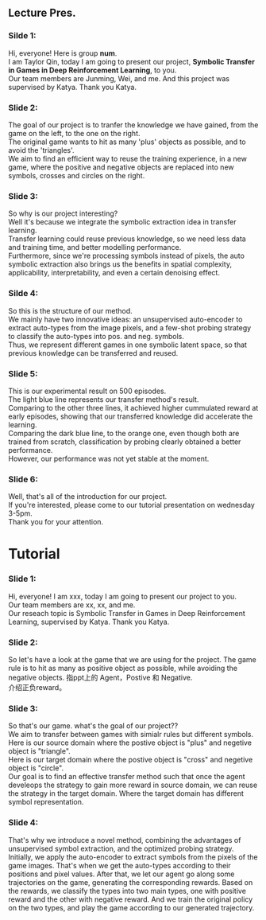 ## Lecture Pres.
### Silde 1:<br>
Hi, everyone! Here is group **num**. <br>
I am Taylor Qin, today I am going to present our project, **Symbolic Transfer in Games in Deep Reinforcement Learning**, to you. <br>
Our team members are Junming, Wei, and me. And this project was supervised by Katya. Thank you Katya.<br>
### Slide 2: <br>
The goal of our project is to tranfer the knowledge we have gained, from the game on the left, to the one on the right. <br>
The original game wants to hit as many 'plus' objects as possible, and to avoid the 'triangles'. <br>
We aim to find an efficient way to reuse the training experience, in a new game, where the positive and negative objects are replaced into new symbols, crosses and circles on the right.<br>
### Slide 3: <br>
So why is our project interesting? <br>
Well it's because we integrate the symbolic extraction idea in transfer learning.<br>
Transfer learning could reuse previous knowledge, so we need less data and training time, and better modelling performance.<br>
Furthermore, since we're processing symbols instead of pixels, the auto symbolic extraction also brings us the benefits in spatial complexity, applicability, interpretability, and even a certain denoising effect.  <br>
### Silde 4: <br>
So this is the structure of our method. <br>
We mainly have two innovative ideas: an unsupervised auto-encoder to extract auto-types from the image pixels, and a few-shot probing strategy to classify the auto-types into pos. and neg. symbols. <br>
Thus, we represent different games in one symbolic latent space, so that previous knowledge can be transferred and reused.<br>
### Slide 5: <br>
This is our experimental result on 500 episodes. <br>
The light blue line represents our transfer method's result.<br> 
Comparing to the other three lines, it achieved higher cummulated reward at early episodes, showing that our transferred knowledge did accelerate the learning. <br>
Comparing the dark blue line, to the orange one, even though both are trained from scratch, classification by probing clearly obtained a better performance. <br>
However, our performance was not yet stable at the moment.<br> 
### Slide 6: <br>
Well, that's all of the introduction for our project.<br> 
If you're interested, please come to our tutorial presentation on wednesday 3-5pm.<br>
Thank you for your attention. <br>



# Tutorial
### Slide 1: <br>
Hi, everyone! I am xxx, today I am going to present our project to you. <br>
Our team members are xx, xx, and me. <br>
Our reseach topic is Symbolic Transfer in Games in Deep Reinforcement Learning, supervised by Katya. Thank you Katya.<br>
### Slide 2: <br>
So let's have a look at the game that we are using for the project. The game rule is to hit as many as positive object as possible, while avoiding the negative objects. 指ppt上的 Agent，Postive 和 Negative.<br> 介绍正负reward。
### Slide 3: <br>
So that's our game. what's the goal of our project??<br>
We aim to transfer between games with simialr rules but different symbols.<br>
Here is our source domain where the postive object is "plus" and negetive object is "triangle".<br>
Here is our target domain where the postive object is "cross" and negetive object is "circle".<br>
Our goal is to find an effective transfer method such that once the agent develeops the strategy to gain more reward in source domain, we can reuse the strategy in the target domain. Where the target domain has different symbol representation.  
### Slide 4: <br>



That's why we introduce a novel method, combining the advantages of unsupervised symbol extraction, and the optimized probing strategy. Initially, we apply the auto-encoder to extract symbols from the pixels of the game images. That's when we get the auto-types according to their positions and pixel values. After that, we let our agent go along some trajectories on the game, generating the corresponding rewards. Based on the rewards, we classify the types into two main types, one with positive reward and the other with negative reward. And we train the original policy on the two types, and play the game according to our generated trajectory.
